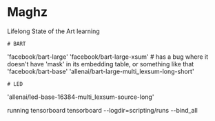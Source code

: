 # Maghz
Lifelong State of the Art learning




    # BART
'facebook/bart-large'
'facebook/bart-large-xsum'  # has a bug where it doesn't have 'mask' in its embedding table, or something like that
'facebook/bart-base'
'allenai/bart-large-multi_lexsum-long-short'

    # LED
'allenai/led-base-16384-multi_lexsum-source-long'


running tensorboard 
tensorboard --logdir=scripting/runs --bind_all



